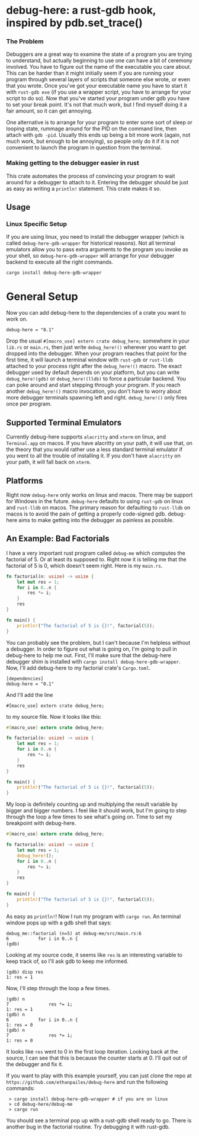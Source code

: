 # debug-here: a rust-gdb hook, inspired by pdb.set_trace()

### The Problem

Debuggers are a great way to examine the state of a program
you are trying to understand, but actually beginning to use
one can have a bit of ceremony involved. You have to figure
out the name of the executable you care about. This can be
harder than it might initially seem if you are running
your program through several layers of scripts that someone else
wrote, or even that you wrote. Once you've got your executable
name you have to start it with `rust-gdb exe` (if you use a wrapper
script, you have to arrange for your script to do so). Now that
you've started your program under gdb you have to set your break
point. It's not that much work, but I find myself doing it a fair
amount, so it can get annoying.

One alternative is to arrange for your program to enter some sort
of sleep or looping state, rummage around for the PID on the command
line, then attach with `gdb -pid`. Usually this ends up being a bit
more work (again, not much work, but enough to be annoying), so people
only do it if it is not convenient to launch the program in question
from the terminal.

### Making getting to the debugger easier in rust

This crate automates the process of convincing your program to
wait around for a debugger to attach to it. Entering the debugger should
be just as easy as writing a `println!` statement. This crate makes it
so.

## Usage

### Linux Specific Setup

If you are using linux, you need to install the debugger wrapper
(which is called `debug-here-gdb-wrapper` for historical reasons).
Not all terminal emulators allow you to pass extra arguments to the
program you invoke as your shell, so `debug-here-gdb-wrapper` will
arrange for your debugger backend to execute all the right commands.

```
cargo install debug-here-gdb-wrapper
```

# General Setup

Now you can add debug-here to the dependencies of a crate you want to
work on.

```
debug-here = "0.1"
```

Drop the usual `#[macro_use] extern crate debug_here;` somewhere in your
`lib.rs` or `main.rs`, then just write `debug_here!()`
wherever you want to get dropped into the debugger. When your
program reaches that point for the first time, it will launch
a terminal window with `rust-gdb` or `rust-lldb` attached to your process
right after the `debug_here!()` macro. The exact debugger used by default
depends on your platform, but you can write `debug_here!(gdb)` or
`debug_here!(lldb)` to force a particular backend. You can poke around
and start stepping through your program. If you reach another
`debug_here!()` macro invocation, you don't have to worry about
more debugger terminals spawning left and right. `debug_here!()` only
fires once per program.

## Supported Terminal Emulators

Currently debug-here supports `alacritty` and `xterm` on linux, and
`Terminal.app` on macos. If you have alacritty on your path, it will use that,
on the theory that you would rather use a less standard terminal emulator
if you went to all the trouble of installing it. If you don't have
`alacritty` on your path, it will fall back on `xterm`.

## Platforms

Right now `debug-here` only works on linux and macos. There may be support
for Windows in the future. `debug-here` defaults to using `rust-gdb` on linux
and `rust-lldb` on macos. The primary reason for defaulting to `rust-lldb`
on macos is to avoid the pain of getting a properly code-signed gdb.
debug-here aims to make getting into the debugger as painless as possible.

## An Example: Bad Factorials

I have a very important rust program called `debug-me` which computes
the factorial of 5. Or at least its supposed to. Right now it is
telling me that the factorial of 5 is 0, which doesn't seem right.
Here is my `main.rs`.

```rust
fn factorial(n: usize) -> usize {
    let mut res = 1;
    for i in 0..n {
        res *= i;
    }
    res
}

fn main() {
    println!("The factorial of 5 is {}!", factorial(5));
}
```

You can probably see the problem, but I can't because I'm helpless without
a debugger. In order to figure out what is going on, I'm going to pull
in debug-here to help me out. First, I'll make sure that the debug-here
debugger shim is installed with `cargo install debug-here-gdb-wrapper`.
Now, I'll add debug-here to my factorial crate's `Cargo.toml`.

```
[dependencies]
debug-here = "0.1"
```

And I'll add the line

```
#[macro_use] extern crate debug_here;
```

to my source file. Now it looks like this:

```rust
#[macro_use] extern crate debug_here;

fn factorial(n: usize) -> usize {
    let mut res = 1;
    for i in 0..n {
        res *= i;
    }
    res
}

fn main() {
    println!("The factorial of 5 is {}!", factorial(5));
}
```

My loop is definitely counting up and multiplying the result variable
by bigger and bigger numbers. I feel like it should work, but I'm
going to step through the loop a few times to see what's going on.
Time to set my breakpoint with debug-here.

```rust
#[macro_use] extern crate debug_here;

fn factorial(n: usize) -> usize {
    let mut res = 1;
    debug_here!();
    for i in 0..n {
        res *= i;
    }
    res
}

fn main() {
    println!("The factorial of 5 is {}!", factorial(5));
}
```

As easy as `println!`! Now I run my program with `cargo run`.
An terminal window pops up with a gdb shell that says:

```
debug_me::factorial (n=5) at debug-me/src/main.rs:6
6           for i in 0..n {
(gdb)
```

Looking at my source code, it seems like `res` is an interesting
variable to keep track of, so I'll ask gdb to keep me informed.

```
(gdb) disp res
1: res = 1
```

Now, I'll step through the loop a few times.

```
(gdb) n
7               res *= i;
1: res = 1
(gdb) n
6           for i in 0..n {
1: res = 0
(gdb) n
7               res *= i;
1: res = 0
```

It looks like `res` went to 0 in the first loop iteration. Looking back
at the source, I can see that this is because the counter starts at 0. I'll
quit out of the debugger and fix it.

If you want to play with this example yourself, you can just clone the
repo at `https://github.com/ethanpailes/debug-here` and run the following
commands:

```
 > cargo install debug-here-gdb-wrapper # if you are on linux
 > cd debug-here/debug-me
 > cargo run
```

You should see a terminal pop up with a rust-gdb shell ready to go. There
is another bug in the factorial routine. Try debugging it with
rust-gdb.
